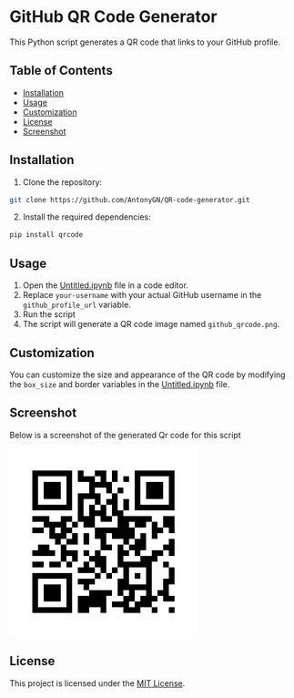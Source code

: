 # GitHub QR Code Generator

This Python script generates a QR code that links to your GitHub profile.

## Table of Contents

- [Installation](#installation)
- [Usage](#usage)
- [Customization](#customization)
- [License](#license)
- [Screenshot](#screenshot)

## Installation

1. Clone the repository:

```bash
git clone https://github.com/AntonyGN/QR-code-generator.git

```

2. Install the required dependencies:

```bash
pip install qrcode

```

## Usage

1. Open the [Untitled.ipynb](https://github.com/AntonyGN/QR-code-generator/blob/main/Untitled.ipynb) file in a code editor.
2. Replace ```your-username``` with your actual GitHub username in the ```github_profile_url``` variable.
3. Run the script
4. The script will generate a QR code image named ```github_qrcode.png```.

## Customization

You can customize the size and appearance of the QR code by modifying the ```box_size``` and border variables in the [Untitled.ipynb](https://github.com/AntonyGN/QR-code-generator/blob/main/Untitled.ipynb) file.

## Screenshot

Below is a screenshot of the generated Qr code for this script
<p align="">
  <img width="" height="" src="https://github.com/AntonyGN/QR-code-generator/blob/main/github_qrcode.png">
</p>

## License
This project is licensed under the [MIT License](https://opensource.org/license/mit/).


